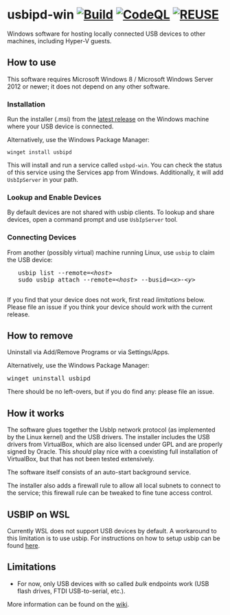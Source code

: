 <!--
SPDX-FileCopyrightText: 2020 Frans van Dorsselaer

SPDX-License-Identifier: GPL-2.0-only
-->

# usbipd-win [![Build](https://github.com/dorssel/usbipd-win/workflows/Build/badge.svg?branch=master)](https://github.com/dorssel/usbipd-win/actions?query=workflow%3ABuild+branch%3Amaster) [![CodeQL](https://github.com/dorssel/usbipd-win/workflows/CodeQL/badge.svg?branch=master)](https://github.com/dorssel/usbipd-win/actions?query=workflow%3ACodeQL+branch%3Amaster) [![REUSE](https://github.com/dorssel/usbipd-win/workflows/REUSE/badge.svg?branch=master)](https://github.com/dorssel/usbipd-win/actions?query=workflow%3AREUSE+branch%3Amaster)

Windows software for hosting locally connected USB devices to other machines, including Hyper-V guests.

## How to use

This software requires Microsoft Windows 8 / Microsoft Windows Server 2012 or newer;
it does not depend on any other software.

### Installation

Run the installer (.msi) from the <a href="https://github.com/dorssel/usbipd-win/releases/latest">latest release</a> on the Windows machine where your USB device is connected. 

Alternatively, use the Windows Package Manager:
```
winget install usbipd
```
This will install and run a service called `usbpd-win`. You can check the status of this service using the Services app from Windows. Additionally, it will add `UsbIpServer` in your path.

### Lookup and Enable Devices

By default devices are not shared with usbip clients. To lookup and share devices, open a command prompt and use `UsbIpServer` tool.

### Connecting Devices

From another (possibly virtual) machine running Linux, use `usbip` to claim the USB device:

   <pre>
   usbip list --remote=<em>&lt;host></em>
   sudo usbip attach --remote=<em>&lt;host></em> --busid=<em>&lt;x>-&lt;y></em>
   </pre>

If you find that your device does not work, first read *limitations* below.
Please file an issue if you think your device should work with the current release.

## How to remove

Uninstall via Add/Remove Programs or via Settings/Apps.

Alternatively, use the Windows Package Manager:
<pre>
winget uninstall usbipd
</pre>

There should be no left-overs, but if you do find any: please file an issue.

## How it works

The software glues together the UsbIp network protocol (as implemented by the Linux kernel) and the USB drivers.
The installer includes the USB drivers from VirtualBox, which are also licensed under GPL and are properly signed by Oracle.
This *should* play nice with a coexisting full installation of VirtualBox, but that has not been tested extensively.

The software itself consists of an auto-start background service.

The installer also adds a firewall rule to allow all local subnets to connect to the service; this firewall rule can be tweaked to fine tune access control.

## USBIP on WSL

Currently WSL does not support USB devices by default. A workaround to this limitation is to use usbip. For instructions on how to setup usbip can be found [here](WSL_USBIP.md).

## Limitations

- For now, only USB devices with so called *bulk* endpoints work (USB flash drives, FTDI USB-to-serial, etc.).

More information can be found on the [wiki](https://github.com/dorssel/usbipd-win/wiki).

